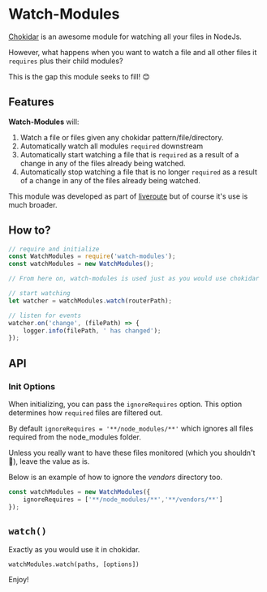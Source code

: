 <!--
 Copyright (c) 2023 Anthony Mugendi

 This software is released under the MIT License.
 https://opensource.org/licenses/MIT
-->

# Watch-Modules

[Chokidar](https://www.npmjs.com/package/chokidar) is an awesome module for watching all your files in NodeJs.

However, what happens when you want to watch a file and all other files it `requires` plus their child modules?

This is the gap this module seeks to fill! 😊

## Features

**Watch-Modules** will:

1. Watch a file or files given any chokidar pattern/file/directory.
2. Automatically watch all modules `required` downstream
3. Automatically start watching a file that is `required` as a result of a change in any of the files already being watched.
4. Automatically stop watching a file that is no longer `required` as a result of a change in any of the files already being watched.

This module was developed as part of [liveroute](https://www.npmjs.com/package/liveroute) but of course it's use is much broader.

## How to?

```javascript
// require and initialize
const WatchModules = require('watch-modules');
const watchModules = new WatchModules();

// From here on, watch-modules is used just as you would use chokidar

// start watching
let watcher = watchModules.watch(routerPath);

// listen for events
watcher.on('change', (filePath) => {
    logger.info(filePath, ' has changed');
});
```

## API

### Init Options

When initializing, you can pass the `ignoreRequires` option. This option determines how `required` files are filtered out.

By default `ignoreRequires = '**/node_modules/**'` which ignores all files required from the node_modules folder.

Unless you really want to have these files monitored (which you shouldn't 🤦), leave the value as is.

Below is an example of how to ignore the _vendors_ directory too.

```javascript
const watchModules = new WatchModules({
    ignoreRequires = ['**/node_modules/**','**/vendors/**']
});
```
## `watch()`
Exactly as you would use it in chokidar.

`watchModules.watch(paths, [options])`


Enjoy!
